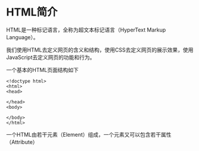 # HTML简介
HTML是一种标记语言，全称为超文本标记语言（HyperText Markup Language）。

我们使用HTML去定义网页的含义和结构，使用CSS去定义网页的展示效果，使用JavaScript去定义网页的功能和行为。

一个基本的HTML页面结构如下

    <!doctype html>
    <html>
    <head>

    </head>
    <body>

    </body>
    </html>

一个HTML由若干元素（Element）组成，一个元素又可以包含若干属性（Attribute）